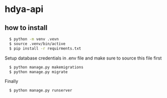 # hdya-api

## how to install


```bash
  $ python -m venv .vevn
  $ source .venv/bin/active
  $ pip install -r requirments.txt
```

  Setup database credentials in .env file and make sure to source this file first

```bash
  $ python manage.py makemigrations
  $ python manage.py migrate
```
  Finally
```bash
  $ python manage.py runserver
```

